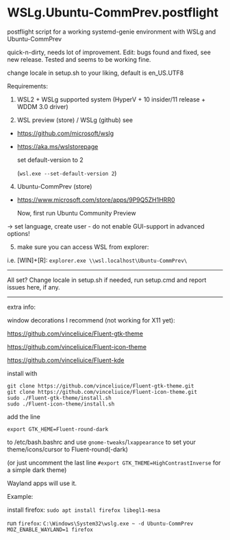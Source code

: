 # WSLg.Ubuntu-CommPrev.postflight

postflight script for a working systemd-genie environment with WSLg and Ubuntu-CommPrev

quick-n-dirty, needs lot of improvement. Edit: bugs found and fixed, see new release. Tested and seems to be working fine.

change locale in setup.sh to your liking, default is en_US.UTF8

Requirements:
1. WSL2 + WSLg supported system (HyperV + 10 insider/11 release + WDDM 3.0 driver)

2. WSL preview (store) / WSLg (github)
see
- https://github.com/microsoft/wslg
- https://aka.ms/wslstorepage

  set default-version to 2
  
  (`wsl.exe --set-default-version 2`)

4. Ubuntu-CommPrev (store)
- https://www.microsoft.com/store/apps/9P9Q5ZH1HRR0

  Now, first run Ubuntu Community Preview

-> set language, create user - do not enable GUI-support in advanced options!

5. make sure you can access WSL from explorer:

  i.e. [WIN]+[R]: `explorer.exe \\wsl.localhost\Ubuntu-CommPrev\`

------------------------

All set? Change locale in setup.sh if needed, run setup.cmd and report issues here, if any.

------------------------

extra info:

window decorations I recommend (not working for X11 yet):

https://github.com/vinceliuice/Fluent-gtk-theme

https://github.com/vinceliuice/Fluent-icon-theme

https://github.com/vinceliuice/Fluent-kde

install with

```
git clone https://github.com/vinceliuice/Fluent-gtk-theme.git
git clone https://github.com/vinceliuice/Fluent-icon-theme.git
sudo ./Fluent-gtk-theme/install.sh
sudo ./Fluent-icon-theme/install.sh
```

add the line

```
export GTK_HEME=Fluent-round-dark
```
    
to /etc/bash.bashrc and use `gnome-tweaks`/`lxappearance` to set your theme/icons/cursor to Fluent-round(-dark)

(or just uncomment the last line `#export GTK_THEME=HighContrastInverse` for a simple dark theme)

Wayland apps will use it.

Example:

install firefox: `sudo apt install firefox libegl1-mesa`

run `firefox`: `C:\Windows\System32\wslg.exe ~ -d Ubuntu-CommPrev MOZ_ENABLE_WAYLAND=1 firefox`
